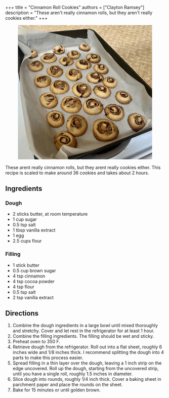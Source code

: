 +++
title = "Cinnamon Roll Cookies"
authors = ["Clayton Ramsey"]
description = "These aren't really cinnamon rolls, but they aren't really cookies either."
+++

<figure>

![](cinnamon-roll-cookies.jpg)

</figure>

These arent really cinnamon rolls, but they arent really cookies
either. This recipe is scaled to make around 36 cookies and takes about
2 hours.

## Ingredients

### Dough

- 2 sticks butter, at room temperature
- 1 cup sugar
- 0.5 tsp salt
- 1 tbsp vanilla extract
- 1 egg
- 2.5 cups flour

### Filling

- 1 stick butter
- 0.5 cup brown sugar
- 4 tsp cinnamon
- 4 tsp cocoa powder
- 4 tsp flour
- 0.5 tsp salt
- 2 tsp vanilla extract

## Directions

1.  Combine the dough ingredients in a large bowl until mixed thoroughly
    and stretchy. Cover and let rest in the refrigerator for at least 1
    hour.
2.  Combine the filling ingredients. The filling should be wet and
    sticky.
3.  Preheat oven to 350 F.
4.  Retrieve dough from the refrigerator. Roll out into a flat sheet,
    roughly 6 inches wide and 1/8 inches thick. I recommend splitting
    the dough into 4 parts to make this process easier.
5.  Spread filling in a thin layer over the dough, leaving a 1 inch
    strip on the edge uncovered. Roll up the dough, starting from the
    uncovered strip, until you have a single roll, roughly 1.5 inches in
    diameter.
6.  Slice dough into rounds, roughly 1/4 inch thick. Cover a baking
    sheet in parchment paper and place the rounds on the sheet.
7.  Bake for 15 minutes or until golden brown.
